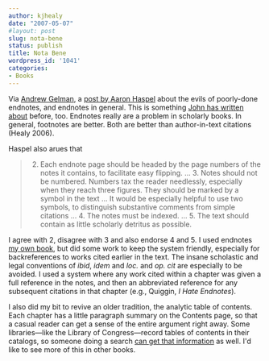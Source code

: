 ```yaml
---
author: kjhealy
date: "2007-05-07"
#layout: post
slug: nota-bene
status: publish
title: Nota Bene
wordpress_id: '1041'
categories:
- Books
---
```


Via [Andrew Gelman,](http://www.stat.columbia.edu/~cook/movabletype/archives/2007/05/references_and.html) a [post by Aaron Haspel](http://www.godofthemachine.com/archives/00000608.html) about the evils of poorly-done endnotes, and endnotes in general. This is something [John has written about](http://johnquiggin.com/index.php/archives/2006/11/27/the-end-for-endnotes/) before, too. Endnotes really are a problem in scholarly books. In general, footnotes are better. Both are better than author-in-text citations (Healy 2006).

Haspel also arues that

> 2. Each endnote page should be headed by the page numbers of the notes it contains, to facilitate easy flipping. ... 3. Notes should not be numbered. Numbers tax the reader needlessly, especially when they reach three figures. They should be marked by a symbol in the text … It would be especially helpful to use two symbols, to distinguish substantive comments from simple citations … 4. The notes must be indexed. ... 5. The text should contain as little scholarly detritus as possible.

I agree with 2, disagree with 3 and also endorse 4 and 5. I used endnotes [my own book](http://www.lastbestgifts.com), but did some work to keep the system friendly, especially for backreferences to works cited earlier in the text. The insane scholastic and legal conventions of *ibid*, *idem* and *loc.* and *op. cit* are especially to be avoided. I used a system where any work cited within a chapter was given a full reference in the notes, and then an abbreviated reference for any subsequent citations in that chapter (e.g., Quiggin, *I Hate Endnotes*).

I also did my bit to revive an older tradition, the analytic table of contents. Each chapter has a little paragraph summary on the Contents page, so that a casual reader can get a sense of the entire argument right away. Some libraries—like the Library of Congress—record tables of contents in their catalogs, so someone doing a search [can get that information](http://www.loc.gov/catdir/toc/ecip062/2005030538.html) as well. I'd like to see more of this in other books.
